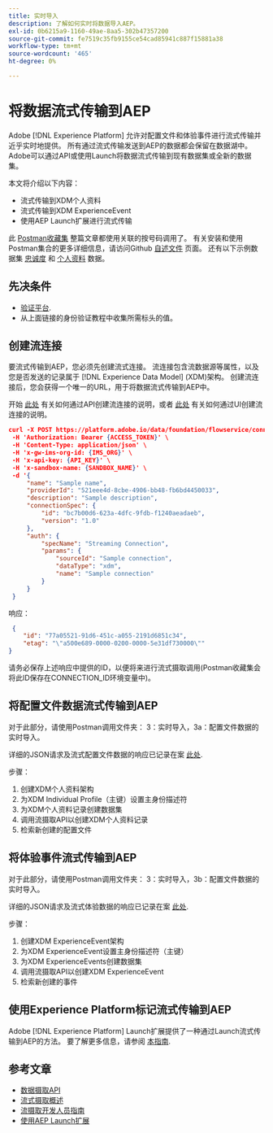 ```yaml
---
title: 实时导入
description: 了解如何实时将数据导入AEP。
exl-id: 0b6215a9-1160-49ae-8aa5-302b47357200
source-git-commit: fe7519c35fb9155ce54cad85941c887f15881a38
workflow-type: tm+mt
source-wordcount: '465'
ht-degree: 0%

---
```


# 将数据流式传输到AEP

Adobe [!DNL Experience Platform] 允许对配置文件和体验事件进行流式传输并近乎实时地提供。 所有通过流式传输发送到AEP的数据都会保留在数据湖中。 Adobe可以通过API或使用Launch将数据流式传输到现有数据集或全新的数据集。

本文将介绍以下内容：

* 流式传输到XDM个人资料
* 流式传输到XDM ExperienceEvent
* 使用AEP Launch扩展进行流式传输

此 [Postman收藏集](https://github.com/Adobe-Marketing-Cloud/exchange-aep-profile-integration-postman) 整篇文章都使用关联的按号码调用了。 有关安装和使用Postman集合的更多详细信息，请访问Github [自述文件](https://github.com/Adobe-Marketing-Cloud/exchange-aep-profile-integration-postman/blob/master/README.md) 页面。 还有以下示例数据集 [忠诚度](https://github.com/Adobe-Marketing-Cloud/exchange-aep-profile-integration-postman/blob/master/AEP%20loyalty%20events.json) 和 [个人资料](https://github.com/Adobe-Marketing-Cloud/exchange-aep-profile-integration-postman/blob/master/AEP%20loyalty%20profiles.json) 数据。

## 先决条件

* [验证平台](https://docs.adobe.com/content/help/en/experience-platform/tutorials/authentication.html).
* 从上面链接的身份验证教程中收集所需标头的值。

## 创建流连接

要流式传输到AEP，您必须先创建流式连接。 流连接包含流数据源等属性，以及您是否发送的记录属于 [!DNL Experience Data Model] (XDM)架构。 创建流连接后，您会获得一个唯一的URL，用于将数据流式传输到AEP中。

开始 [此处](https://docs.adobe.com/content/help/en/experience-platform/ingestion/tutorials/create-streaming-connection.html) 有关如何通过API创建流连接的说明，或者 [此处](https://docs.adobe.com/content/help/en/experience-platform/ingestion/tutorials/create-streaming-connection-ui.html) 有关如何通过UI创建流连接的说明。

```json
curl -X POST https://platform.adobe.io/data/foundation/flowservice/connections \
 -H 'Authorization: Bearer {ACCESS_TOKEN}' \
 -H 'Content-Type: application/json' \
 -H 'x-gw-ims-org-id: {IMS_ORG}' \
 -H 'x-api-key: {API_KEY}' \
 -H 'x-sandbox-name: {SANDBOX_NAME}' \
 -d '{
     "name": "Sample name",
     "providerId": "521eee4d-8cbe-4906-bb48-fb6bd4450033",
     "description": "Sample description",
     "connectionSpec": {
         "id": "bc7b00d6-623a-4dfc-9fdb-f1240aeadaeb",
         "version": "1.0"
     },
     "auth": {
         "specName": "Streaming Connection",
         "params": {
             "sourceId": "Sample connection",
             "dataType": "xdm",
             "name": "Sample connection"
         }
     }
 }
```

响应：

```json
 {
    "id": "77a05521-91d6-451c-a055-2191d6851c34",
    "etag": "\"a500e689-0000-0200-0000-5e31df730000\""
}
```

请务必保存上述响应中提供的ID，以便将来进行流式摄取调用(Postman收藏集会将此ID保存在CONNECTION_ID环境变量中)。

## 将配置文件数据流式传输到AEP

对于此部分，请使用Postman调用文件夹： 3：实时导入，3a：配置文件数据的实时导入。

详细的JSON请求及流式配置文件数据的响应已记录在案 [此处](https://docs.adobe.com/content/help/en/experience-platform/ingestion/tutorials/streaming-record-data.html).

步骤：

1. 创建XDM个人资料架构
1. 为XDM Individual Profile（主键）设置主身份描述符
1. 为XDM个人资料记录创建数据集
1. 调用流摄取API以创建XDM个人资料记录
1. 检索新创建的配置文件

## 将体验事件流式传输到AEP

对于此部分，请使用Postman调用文件夹： 3：实时导入，3b：配置文件数据的实时导入。

详细的JSON请求及流式体验数据的响应已记录在案 [此处](https://docs.adobe.com/content/help/en/experience-platform/ingestion/tutorials/streaming-time-series-data.html).

步骤：

1. 创建XDM ExperienceEvent架构
1. 为XDM ExperienceEvent设置主身份描述符（主键）
1. 为XDM ExperienceEvents创建数据集
1. 调用流摄取API以创建XDM ExperienceEvent
1. 检索新创建的事件

## 使用Experience Platform标记流式传输到AEP

Adobe [!DNL Experience Platform] Launch扩展提供了一种通过Launch流式传输到AEP的方法。 要了解更多信息，请参阅 [本指南](https://docs.adobe.com/content/help/zh-Hans/launch/using/extensions-ref/adobe-extension/aep-extension/overview.html).

## 参考文章

* [数据摄取API](https://www.adobe.io/apis/experienceplatform/home/api-reference.html#/acpdr/swagger-specs)
* [流式摄取概述](https://www.adobe.io/apis/experienceplatform/home/data-ingestion/data-ingestion-services.html#!api-specification/markdown/narrative/technical_overview/streaming_ingest/streaming_ingest_overview.md)
* [流摄取开发人员指南](https://www.adobe.io/apis/experienceplatform/home/data-ingestion/data-ingestion-services.html#!api-specification/markdown/narrative/technical_overview/streaming_ingest/getting_started_with_platform_streaming_ingestion.md)
* [使用AEP Launch扩展](https://docs.adobe.com/content/help/zh-Hans/launch/using/extensions-ref/adobe-extension/aep-extension/overview.html)
